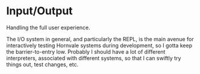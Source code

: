 # Input/Output

Handling the full user experience.

The I/O system in general, and particularly the REPL, is the main avenue for interactively testing Hornvale systems during development, so I gotta keep the barrier-to-entry low.  Probably I should have a lot of different interpreters, associated with different systems, so that I can swiftly try things out, test changes, etc.
